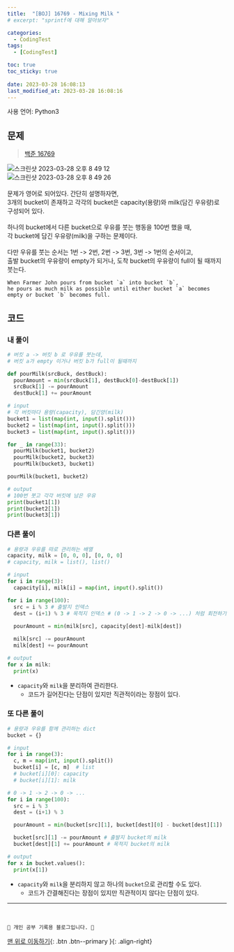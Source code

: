 ```yaml
---
title:  "[BOJ] 16769 - Mixing Milk "
# excerpt: "sprintf에 대해 알아보자"

categories:
  - CodingTest
tags:
  - [CodingTest]

toc: true
toc_sticky: true
 
date: 2023-03-28 16:08:13
last_modified_at: 2023-03-28 16:08:16
---
```


사용 언어: Python3

## 문제
> [백준 16769](https://www.acmicpc.net/problem/16769)

![스크린샷 2023-03-28 오후 8 49 12](https://user-images.githubusercontent.com/59405576/228226779-10c01a10-8be1-41f0-96bb-ec39a72cd5a6.png)<br>
![스크린샷 2023-03-28 오후 8 49 26](https://user-images.githubusercontent.com/59405576/228226821-8672da40-dc2e-4115-b30b-ec61299ed963.png)<br><br>
문제가 영어로 되어있다. 간단히 설명하자면,<br>
3개의 bucket이 존재하고 각각의 bucket은 capacity(용량)와 milk(담긴 우유량)로 구성되어 있다.<br><br>
하나의 bucket에서 다른 bucket으로 우유를 붓는 행동을 100번 했을 때,<br>
각 bucket에 담긴 우유량(milk)을 구하는 문제이다.<br><br>
다만 우유를 붓는 순서는 1번 -> 2번, 2번 -> 3번, 3번 -> 1번의 순서이고,<br>
출발 bucket의 우유량이 empty가 되거나, 도착 bucket의 우유량이 full이 될 때까지 붓는다.
```
When Farmer John pours from bucket `a` into bucket `b`,
he pours as much milk as possible until either bucket `a` becomes empty or bucket `b` becomes full.
```

## 코드
### 내 풀이
```py
# 버킷 a -> 버킷 b 로 우유를 붓는데,
# 버킷 a가 empty 이거나 버킷 b가 full이 될때까지

def pourMilk(srcBuck, destBuck):
  pourAmount = min(srcBuck[1], destBuck[0]-destBuck[1])
  srcBuck[1] -= pourAmount
  destBuck[1] += pourAmount

# input
# 각 버킷마다 용량(capacity), 담긴양(milk)
bucket1 = list(map(int, input().split()))
bucket2 = list(map(int, input().split()))
bucket3 = list(map(int, input().split()))

for _ in range(33):
  pourMilk(bucket1, bucket2)
  pourMilk(bucket2, bucket3)
  pourMilk(bucket3, bucket1)

pourMilk(bucket1, bucket2)

# output
# 100번 붓고 각각 버킷에 남은 우유
print(bucket1[1])
print(bucket2[1])
print(bucket3[1])
```



### 다른 풀이
```py
# 용량과 우유를 따로 관리하는 배열
capacity, milk = [0, 0, 0], [0, 0, 0]
# capacity, milk = list(), list()

# input
for i in range(3):
  capacity[i], milk[i] = map(int, input().split())

for i in range(100):
  src = i % 3 # 출발지 인덱스
  dest = (i+1) % 3 # 목적지 인덱스 # (0 -> 1 -> 2 -> 0 -> ...) 처럼 회전하기 위해서 %3
  
  pourAmount = min(milk[src], capacity[dest]-milk[dest])

  milk[src] -= pourAmount
  milk[dest] += pourAmount

# output
for x in milk:
  print(x)
```
- `capacity`와 `milk`을 분리하여 관리한다.
  - 코드가 길어진다는 단점이 있지만 직관적이라는 장점이 있다.

### 또 다른 풀이
```py
# 용량과 우유를 함께 관리하는 dict
bucket = {}

# input
for i in range(3):
  c, m = map(int, input().split())
  bucket[i] = [c, m]  # list
  # bucket[i][0]: capacity
  # bucket[i][1]: milk

# 0 -> 1 -> 2 -> 0 -> ...
for i in range(100):
  src = i % 3
  dest = (i+1) % 3

  pourAmount = min(bucket[src][1], bucket[dest][0] - bucket[dest][1])

  bucket[src][1] -= pourAmount # 출발지 bucket의 milk
  bucket[dest][1] += pourAmount # 목적지 bucket의 milk

# output
for x in bucket.values():
  print(x[1])
```
- `capacity`와 `milk`을 분리하지 않고 하나의 `bucket`으로 관리할 수도 있다.
  - 코드가 간결해진다는 장점이 있지만 직관적이지 않다는 단점이 있다.









***
<br>


    💛 개인 공부 기록용 블로그입니다. 👻

[맨 위로 이동하기](#){: .btn .btn--primary }{: .align-right}